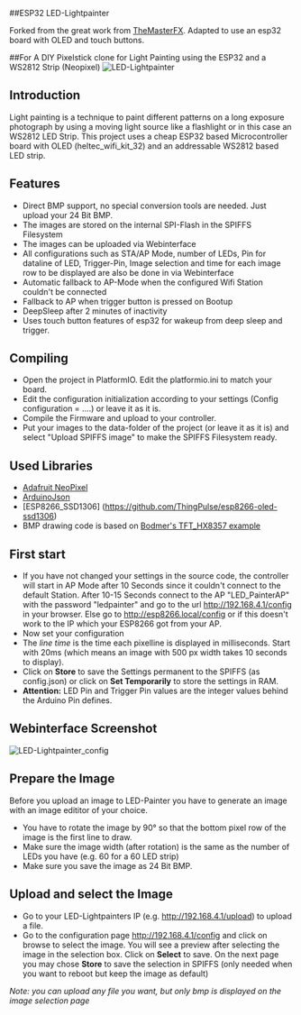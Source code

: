 ##ESP32  LED-Lightpainter

Forked from the great work from [TheMasterFX](https://github.com/TheMasterFX/LED-Lightpainter). Adapted to use an esp32 board with OLED and touch buttons.

##For
A DIY Pixelstick clone for Light Painting using the ESP32 and a WS2812 Strip (Neopixel)
![LED-Lightpainter](documentation/led_painter.jpg)
## Introduction
Light painting is a technique to paint different patterns on a long exposure photograph by using a moving light source like a flashlight or in this case an WS2812 LED Strip.
This project uses a cheap ESP32 based Microcontroller board with OLED (heltec_wifi_kit_32) and an addressable WS2812 based LED strip. 

## Features
- Direct BMP support, no special conversion tools are needed. Just upload your 24 Bit BMP.
- The images are stored on the internal SPI-Flash in the SPIFFS Filesystem
- The images can be uploaded via Webinterface
- All configurations such as STA/AP Mode, number of LEDs, Pin for dataline of LED, Trigger-Pin, Image selection and time for each image row to be displayed are also be done in via Webinterface
- Automatic fallback to AP-Mode when the configured Wifi Station couldn't be connected
- Fallback to AP when trigger button is pressed on Bootup
- DeepSleep after 2 minutes of inactivity
- Uses touch button features of esp32 for wakeup from deep sleep and trigger.



## Compiling
- Open the project in PlatformIO. Edit the platformio.ini to match your board. 
- Edit the configuration initialization according to your settings (Config configuration = ....) or leave it as it is. 
- Compile the Firmware and upload to your controller.
- Put your images to the data-folder of the project (or leave it as it is) and select "Upload SPIFFS image" to make the SPIFFS Filesystem ready.

## Used Libraries
- [Adafruit NeoPixel](https://github.com/adafruit/Adafruit_NeoPixel)
- [ArduinoJson](https://github.com/bblanchon/ArduinoJson)
- [ESP8266_SSD1306] (https://github.com/ThingPulse/esp8266-oled-ssd1306)
- BMP drawing code is based on [Bodmer's TFT_HX8357 example](https://github.com/Bodmer/TFT_HX8357/tree/master/examples/Draw_SDCard_Bitmap)

## First start
- If you have not changed your settings in the source code, the controller will start in AP Mode after 10 Seconds since it couldn't connect to the default Station. After 10-15 Seconds connect to the AP "LED_PainterAP" with the password "ledpainter" and go to the url  http://192.168.4.1/config in your browser. Else go to http://esp8266.local/config or if this doesn't work to the IP which your ESP8266 got from your AP.
- Now set your configuration
- The *line time* is the time each pixelline is displayed in milliseconds. Start with 20ms (which means an image with 500 px width takes 10 seconds to display).
- Click on **Store** to save the Settings permanent to the SPIFFS (as config.json) or click on **Set Temporarily** to store the settings in RAM. 
- **Attention:** LED Pin and Trigger Pin values are the integer values behind the Arduino Pin defines. 

## Webinterface Screenshot
![LED-Lightpainter_config](documentation/webinterface_config.png)

## Prepare the Image
Before you upload an image to LED-Painter you have to generate an image with an image edititor of your choice.
- You have to rotate the image by 90° so that the bottom pixel row of the image is the first line to draw.
- Make sure the image width (after rotation) is the same as the number of LEDs you have (e.g. 60 for a 60 LED strip)
- Make sure you save the image as 24 Bit BMP.

## Upload and select the Image
- Go to your LED-Lightpainters IP (e.g. http://192.168.4.1/upload) to upload a file.
- Go to the configuration page http://192.168.4.1/config and click on browse to select the image. You will see a preview after selecting the image in the selection box. Click on **Select** to save. On the next page you may chose **Store** to save the selection in SPIFFS (only needed when you want to reboot but keep the image as default)

*Note: you can upload any file you want, but only bmp is displayed on the image selection page*
